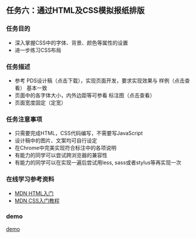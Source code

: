 ## 任务六：通过HTML及CSS模拟报纸排版
### 任务目的
- 深入掌握CSS中的字体、背景、颜色等属性的设置
- 进一步练习CSS布局
### 任务描述
- 参考 PDS设计稿（点击下载），实现页面开发，要求实现效果与 样例（点击查看） 基本一致
- 页面中的各字体大小，内外边距等可参看 标注图（点击查看）
- 页面宽度固定（定宽）
### 任务注意事项
- 只需要完成HTML，CSS代码编写，不需要写JavaScript
- 设计稿中的图片、文案均可自行设定
- 在Chrome中完美实现符合标注中的各项说明
- 有能力的同学可以尝试跨浏览器的兼容性
- 有能力的同学可以在实现一遍后尝试用less, sass或者stylus等再实现一次
### 在线学习参考资料
- [MDN HTML入门](https://developer.mozilla.org/zh-CN/docs/Web/Guide/HTML/Introduction)
- [MDN CSS入门教程](https://developer.mozilla.org/zh-CN/docs/Web/Guide/CSS/Getting_started)
### demo
[demo](http://htmlpreview.github.io/?https://github.com/Jecyu/ife-baidu-2017/blob/master/xiaowei-college/task-06/index.html)
